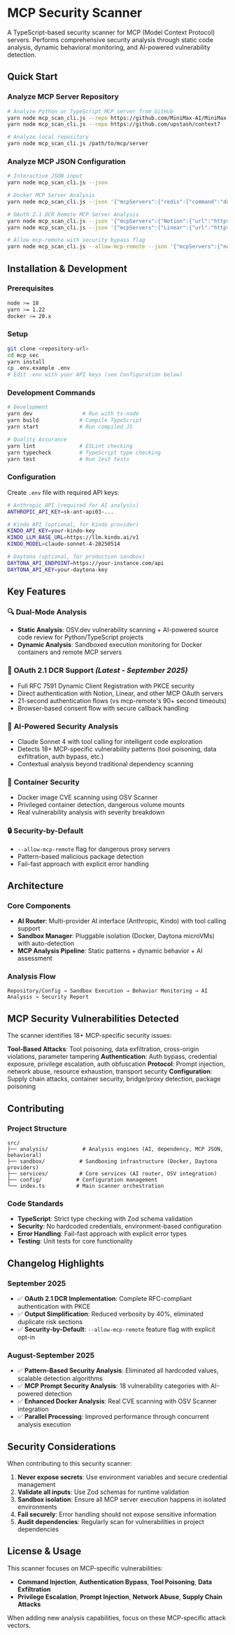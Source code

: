 # MCP Security Scanner

A TypeScript-based security scanner for MCP (Model Context Protocol) servers. Performs comprehensive security analysis through static code analysis, dynamic behavioral monitoring, and AI-powered vulnerability detection.

## Quick Start

### Analyze MCP Server Repository
```bash
# Analyze Python or TypeScript MCP server from GitHub
yarn node mcp_scan_cli.js --repo https://github.com/MiniMax-AI/MiniMax-MCP      # Python with uv.lock
yarn node mcp_scan_cli.js --repo https://github.com/upstash/context7            # TypeScript with package.json

# Analyze local repository
yarn node mcp_scan_cli.js /path/to/mcp/server
```

### Analyze MCP JSON Configuration
```bash
# Interactive JSON input
yarn node mcp_scan_cli.js --json

# Docker MCP Server Analysis
yarn node mcp_scan_cli.js --json '{"mcpServers":{"redis":{"command":"docker","args":["run","-i","--rm","mcp/redis"]}}}'

# OAuth 2.1 DCR Remote MCP Server Analysis
yarn node mcp_scan_cli.js --json '{"mcpServers":{"Notion":{"url":"https://mcp.notion.com/mcp"}}}'                    # Direct OAuth 2.1 DCR
yarn node mcp_scan_cli.js --json '{"mcpServers":{"Linear":{"url":"https://mcp.linear.app/mcp"}}}'                    # Direct OAuth 2.1 DCR

# Allow mcp-remote with security bypass flag
yarn node mcp_scan_cli.js --allow-mcp-remote --json '{"mcpServers":{"notionProxy":{"command":"npx","args":["-y","mcp-remote","https://mcp.notion.com/mcp"]}}}'
```

## Installation & Development

### Prerequisites
```bash
node >= 18
yarn >= 1.22
docker >= 20.x
```

### Setup
```bash
git clone <repository-url>
cd mcp_sec
yarn install
cp .env.example .env
# Edit .env with your API keys (see Configuration below)
```

### Development Commands
```bash
# Development
yarn dev                # Run with ts-node
yarn build             # Compile TypeScript
yarn start             # Run compiled JS

# Quality Assurance
yarn lint              # ESLint checking
yarn typecheck         # TypeScript type checking
yarn test              # Run Jest tests
```

### Configuration

Create `.env` file with required API keys:
```bash
# Anthropic API (required for AI analysis)
ANTHROPIC_API_KEY=sk-ant-api03-...

# Kindo API (optional, for Kindo provider)
KINDO_API_KEY=your-kindo-key
KINDO_LLM_BASE_URL=https://llm.kindo.ai/v1
KINDO_MODEL=claude-sonnet-4-20250514

# Daytona (optional, for production sandbox)
DAYTONA_API_ENDPOINT=https://your-instance.com/api
DAYTONA_API_KEY=your-daytona-key
```

## Key Features

### 🔍 **Dual-Mode Analysis**
- **Static Analysis**: OSV.dev vulnerability scanning + AI-powered source code review for Python/TypeScript projects
- **Dynamic Analysis**: Sandboxed execution monitoring for Docker containers and remote MCP servers

### 🔐 **OAuth 2.1 DCR Support** *(Latest - September 2025)*
- Full RFC 7591 Dynamic Client Registration with PKCE security
- Direct authentication with Notion, Linear, and other MCP OAuth servers
- 21-second authentication flows (vs mcp-remote's 90+ second timeouts)
- Browser-based consent flow with secure callback handling

### 🤖 **AI-Powered Security Analysis**
- Claude Sonnet 4 with tool calling for intelligent code exploration
- Detects 18+ MCP-specific vulnerability patterns (tool poisoning, data exfiltration, auth bypass, etc.)
- Contextual analysis beyond traditional dependency scanning

### 🐳 **Container Security**
- Docker image CVE scanning using OSV Scanner
- Privileged container detection, dangerous volume mounts
- Real vulnerability analysis with severity breakdown

### 🔒 **Security-by-Default**
- `--allow-mcp-remote` flag for dangerous proxy servers
- Pattern-based malicious package detection
- Fail-fast approach with explicit error handling

## Architecture

### Core Components
- **AI Router**: Multi-provider AI interface (Anthropic, Kindo) with tool calling support
- **Sandbox Manager**: Pluggable isolation (Docker, Daytona microVMs) with auto-detection
- **MCP Analysis Pipeline**: Static patterns + dynamic behavior + AI assessment

### Analysis Flow
```
Repository/Config → Sandbox Execution → Behavior Monitoring → AI Analysis → Security Report
```

## MCP Security Vulnerabilities Detected

The scanner identifies 18+ MCP-specific security issues:

**Tool-Based Attacks**: Tool poisoning, data exfiltration, cross-origin violations, parameter tampering
**Authentication**: Auth bypass, credential exposure, privilege escalation, auth obfuscation
**Protocol**: Prompt injection, network abuse, resource exhaustion, transport security
**Configuration**: Supply chain attacks, container security, bridge/proxy detection, package poisoning

## Contributing

### Project Structure
```
src/
├── analysis/           # Analysis engines (AI, dependency, MCP JSON, behavioral)
├── sandbox/           # Sandboxing infrastructure (Docker, Daytona providers)
├── services/          # Core services (AI router, OSV integration)
├── config/           # Configuration management
└── index.ts          # Main scanner orchestration
```

### Code Standards
- **TypeScript**: Strict type checking with Zod schema validation
- **Security**: No hardcoded credentials, environment-based configuration
- **Error Handling**: Fail-fast approach with explicit error types
- **Testing**: Unit tests for core functionality

## Changelog Highlights

### September 2025
- ✅ **OAuth 2.1 DCR Implementation**: Complete RFC-compliant authentication with PKCE
- ✅ **Output Simplification**: Reduced verbosity by 40%, eliminated duplicate risk sections
- ✅ **Security-by-Default**: `--allow-mcp-remote` feature flag with explicit opt-in

### August-September 2025
- ✅ **Pattern-Based Security Analysis**: Eliminated all hardcoded values, scalable detection algorithms
- ✅ **MCP Prompt Security Analysis**: 18 vulnerability categories with AI-powered detection
- ✅ **Enhanced Docker Analysis**: Real CVE scanning with OSV Scanner integration
- ✅ **Parallel Processing**: Improved performance through concurrent analysis execution

## Security Considerations

When contributing to this security scanner:

1. **Never expose secrets**: Use environment variables and secure credential management
2. **Validate all inputs**: Use Zod schemas for runtime validation
3. **Sandbox isolation**: Ensure all MCP server execution happens in isolated environments
4. **Fail securely**: Error handling should not expose sensitive information
5. **Audit dependencies**: Regularly scan for vulnerabilities in project dependencies

## License & Usage

This scanner focuses on MCP-specific vulnerabilities:
- **Command Injection**, **Authentication Bypass**, **Tool Poisoning**, **Data Exfiltration**
- **Privilege Escalation**, **Prompt Injection**, **Network Abuse**, **Supply Chain Attacks**

When adding new analysis capabilities, focus on these MCP-specific attack vectors.